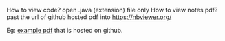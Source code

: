 How to view code?
open .java (extension) file only
How to view notes pdf?
past the url of github hosted pdf into https://nbviewer.org/

Eg: [example pdf](https://github.com/dhimmel/delays/blob/icss/ICSS-2016/ICSS-2016-abstract.pdf) that is hosted on github.
